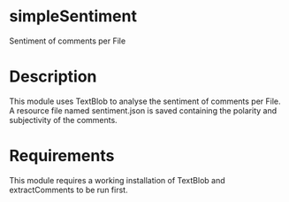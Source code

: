 # simpleSentiment

Sentiment of comments per File

# Description

This module uses TextBlob to analyse the sentiment of comments per File. A resource file named sentiment.json is saved containing the polarity and subjectivity of the comments.

# Requirements

This module requires a working installation of TextBlob and extractComments to be run first.